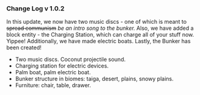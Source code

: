 ### Change Log v 1.0.2
In this update, we now have two music discs - one of which is meant to ~~spread communism~~
_be an intro song to the bunker._ Also, we have added a block entity - the Charging Station,
which can charge all of your stuff now. Yippee! Additionally, we have made electric boats.
Lastly, the Bunker has been created!

- Two music discs. Coconut projectile sound.
- Charging station for electric devices.
- Palm boat, palm electric boat.
- Bunker structure in biomes: taiga, desert, plains, snowy plains.
- Furniture: chair, table, drawer.